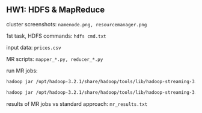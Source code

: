 ## HW1: HDFS & MapReduce

cluster screenshots:
`namenode.png, resourcemanager.png`

1st task, HDFS commands:
`hdfs cmd.txt`

input data:
`prices.csv`

MR scripts: `mapper_*.py, reducer_*.py`

run MR jobs:
```bash
hadoop jar /opt/hadoop-3.2.1/share/hadoop/tools/lib/hadoop-streaming-3.2.1.jar -files mapper_mean.py,reducer_mean.py -mapper mapper_mean.py -reducer reducer_mean.py -input /hw1/prices.csv -output /hw1/output && hdfs dfs -cat /hw1/output/*
```

```bash
hadoop jar /opt/hadoop-3.2.1/share/hadoop/tools/lib/hadoop-streaming-3.2.1.jar -files mapper_var.py,reducer_var.py -mapper mapper_var.py -reducer reducer_var.py -input /hw1/prices.csv -output /hw1/output2 && hdfs dfs -cat /hw1/output2/*
```

results of MR jobs vs standard approach:
`mr_results.txt`
